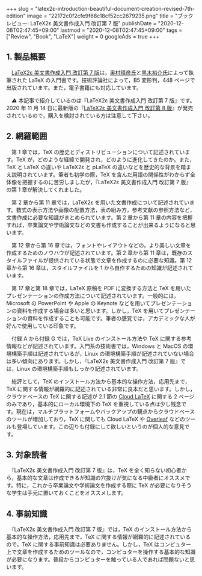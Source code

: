 +++
slug = "latex2ε-introduction-beautiful-document-creation-revised-7th-edition"
image = "22172c0f2cfe9f68c18cf52cc2679235.png"
title = "ブックレビュー: LaTeX2ε 美文書作成入門 改訂第 7 版"
publishDate = "2020-12-08T02:47:45+09:00"
lastmod = "2020-12-08T02:47:45+09:00"
tags = ["Review", "Book", "LaTeX"]
weight = 0
googleAds = true
+++

## 1. 製品概要

　[LaTeX2ε 美文書作成入門 改訂第 7 版](https://gihyo.jp/book/2017/978-4-7741-8705-1)は，[奥村晴彦氏](https://twitter.com/h_okumura?ref_src=twsrc%5Egoogle%7Ctwcamp%5Eserp%7Ctwgr%5Eauthor)と[黒木裕介氏](https://jp.linkedin.com/in/yusuke-kuroki-kuroky)によって執筆された LaTeX の入門書です。技術評論社によって，B5 変形判，448 ページで出版されています。また，電子書籍にも対応しています。

　*⚠* 本記事で紹介しているのは『LaTeX2ε 美文書作成入門 改訂第 7 版』です。2020 年 11 月 14 日に最新版の『[LaTeX2ε 美文書作成入門 改訂第 8 版](https://gihyo.jp/book/2020/978-4-297-11712-2)』が発売されているので，購入を検討されている方は注意して下さい。

## 2. 網羅範囲

　第 1 章では，TeX の歴史とディストリビューションについて記述されています。TeX が，どのような経緯で開発され，どのように進化してきたのか。また，TeX と LaTeX の違いや LaTeX2ε と pLaTeX の違いなどを歴史的な背景を踏まえ説明されています。筆者も初学の際，TeX を含んだ用語の関係性がわからず全体像を把握するのに苦労しましたが，『LaTeX2ε 美文書作成入門 改訂第 7 版』の第 1 章が解決してくれました。

　第 2 章から第 11 章では，LaTeX2ε を用いた文書作成について記述されています。数式の表示方法や画像の配置方法，表の組み方，参考文献の参照方法など，文書作成に必要な知識がまとめられています。第 2 章から第 11 章の内容を把握すれば，卒業論文や学術論文などの文書も作成することが出来るようになると思います。

　第 12 章から第 16 章では，フォントやレイアウトなどの，より美しい文章を作成するためのノウハウが記述されています。第 2 章から第 11 章は，既存のスタイルファイルが提供されている状態で文章を作成するのに必要な知識。第 12 章から第 16 章は，スタイルファイルを 1 から自作するための知識が記述されています。

　第 17 章と第 18 章では，LaTeX 原稿を PDF に変換する方法と TeX を用いたプレゼンテーションの作成方法について記述されています。一般的には，Microsoft の PowerPoint や Apple の Keynote などを用いてプレゼンテーションの資料を作成する場合は多いと思います。しかし，TeX を用いてプレゼンテーションの資料を作成することも可能です。筆者の感覚では，アカデミックな人が好んで使用している印象です。

　付録 A から付録 G では，TeX Live のインストール方法や TeX に関する参考情報などが記述されています。入門系の技術書では，Windows と MacOS の環境構築手順は記述されているが，Linux の環境構築手順が記述されていない場合は多い傾向にあります。しかし，『LaTeX2ε 美文書作成入門 改訂第 7 版』では，Linux の環境構築手順もしっかり記述されています。

　総評として，TeX のインストール方法から基本的な操作方法，応用先まで，TeX に関する情報が網羅的に記述されている非常に良本だと思います。しかし，クラウドベースの TeX に関する記述が 2.1 節の [Cloud LaTeX](https://cloudlatex.io/ja) に関する 2 ページのみであり，基本的にローカル環境下の TeX を重視している点は少し残念です。現在は，マルチプラットフォームやバックアップの観点からクラウドベースのツールが増加しており，TeX に関しても Cloud LaTeX や [Overleaf](https://ja.overleaf.com/) などのツールも登場しています。この辺りも付録にして欲しいというのが個人的な意見です。

## 3. 対象読者

　『LaTeX2ε 美文書作成入門 改訂第 7 版』は，TeX を全く知らない初心者から，基本的な文章は作成できるが知識の穴抜けが気になる中級者にオススメです。特に，これから卒業論文や学術論文を作成する際に TeX が必要になりそうな学生は手元に置いておくことをオススメします。

## 4. 事前知識

　『LaTeX2ε 美文書作成入門 改訂第 7 版』では，TeX のインストール方法から基本的な操作方法，応用先まで，TeX に関する情報が網羅的に記述されているので，TeX に関する事前知識は必要ありません。しかし，TeX はコンピュター上で文章を作成するためのツールなので，コンピュターを操作する基本的な知識が必要になります。普段からコンピュターを触っている人であれば問題ないと思います。
